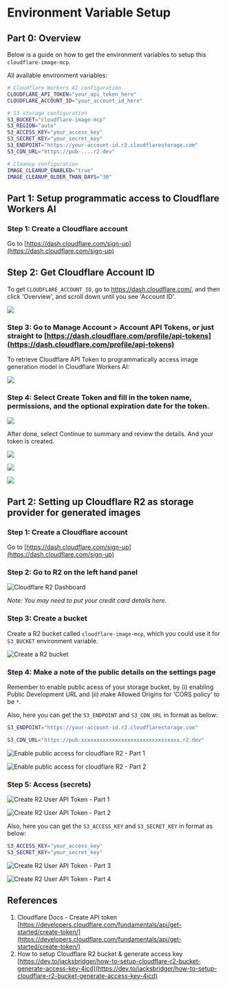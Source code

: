 # Environment Variable Setup

## Part 0: Overview

Below is a guide on how to get the environment variables to setup this `cloudflare-image-mcp`.

All available environment variables:
```bash
# Cloudflare Workers AI configuration
CLOUDFLARE_API_TOKEN="your_api_token_here"
CLOUDFLARE_ACCOUNT_ID="your_account_id_here"

# S3 storage configuration
S3_BUCKET="cloudflare-image-mcp"
S3_REGION="auto"
S3_ACCESS_KEY="your_access_key"
S3_SECRET_KEY="your_secret_key"
S3_ENDPOINT="https://your-account-id.r2.cloudflarestorage.com"
S3_CDN_URL="https://pub-....r2.dev"

# Cleanup configuration
IMAGE_CLEANUP_ENABLED="true"
IMAGE_CLEANUP_OLDER_THAN_DAYS="30"
```

## Part 1: Setup programmatic access to Cloudflare Workers AI

### Step 1: Create a Cloudflare account
Go to [https://dash.cloudflare.com/sign-up](https://dash.cloudflare.com/sign-up)


## Step 2: Get Cloudflare Account ID

To get `CLOUDFLARE_ACCOUNT_ID`, go to https://dash.cloudflare.com/, and then click 'Overview', and scroll down until you see 'Account ID'. 

![](../static/img/cloudflare-account-id.png)

### Step 3: Go to Manage Account > Account API Tokens, or just straight to [https://dash.cloudflare.com/profile/api-tokens](https://dash.cloudflare.com/profile/api-tokens)

To retrieve Cloudflare API Token to programmatically access image generation model in Cloudflare Workers AI:

![](../static/img/create-user-api-token-part1.png)

### Step 4: Select Create Token and fill in the token name, permissions, and the optional expiration date for the token.

![](../static/img/create-user-api-token-part2.png)


After done, select Continue to summary and review the details. And your token is created.

![](../static/img/create-user-api-token-part2.png)

![](../static/img/create-user-api-token-part3.png)

![](../static/img/create-user-api-token-part4.png)

## Part 2: Setting up Cloudflare R2 as storage provider for generated images

### Step 1: Create a Cloudflare account
Go to [https://dash.cloudflare.com/sign-up](https://dash.cloudflare.com/sign-up)

### Step 2: Go to R2 on the left hand panel

![Cloudflare R2 Dashboard](../static/img/cloudflare_r2_dashboard.png)

*Note: You may need to put your credit card details here.*

### Step 3: Create a bucket

Create a R2 bucket called `cloudflare-image-mcp`, which you could use it for `S3_BUCKET` environment variable.

![Create a R2 bucket](../static/img/create_R2_bucket.png)

### Step 4: Make a note of the public details on the settings page

Remember to enable public acess of your storage bucket, by (i) enabling Public Development URL and (ii) make Allowed Origins for 'CORS policy' to be `*`.

Also, here you can get the `S3_ENDPOINT` and `S3_CDN_URL` in format as below:

```bash
S3_ENDPOINT="https://your-account-id.r2.cloudflarestorage.com"

S3_CDN_URL="https://pub-xxxxxxxxxxxxxxxxxxxxxxxxxxxxxxxx.r2.dev"
```

![Enable public access for cloudflare R2 - Part 1](../static/img/r2-enable-public-access-part1.png)

![Enable public access for cloudflare R2 - Part 2](../static/img/r2-enable-public-access-part2.png)

### Step 5: Access (secrets)

![Create R2 User API Token - Part 1](../static/img/r2-create-user-api-token-part1.png)

![Create R2 User API Token - Part 2](../static/img/r2-create-user-api-token-part2.png)

Also, here you can get the `S3_ACCESS_KEY` and `S3_SECRET_KEY` in format as below:

```bash
S3_ACCESS_KEY="your_access_key"
S3_SECRET_KEY="your_secret_key"
```

![Create R2 User API Token - Part 3](../static/img/r2-create-user-api-token-part3.png)

![Create R2 User API Token - Part 4](../static/img/r2-create-user-api-token-part4.png)

## References
1. Cloudflare Docs - Create API token [https://developers.cloudflare.com/fundamentals/api/get-started/create-token/](https://developers.cloudflare.com/fundamentals/api/get-started/create-token/)
2. How to setup Cloudflare R2 bucket & generate access key [https://dev.to/jacksbridger/how-to-setup-cloudflare-r2-bucket-generate-access-key-4icd](https://dev.to/jacksbridger/how-to-setup-cloudflare-r2-bucket-generate-access-key-4icd)